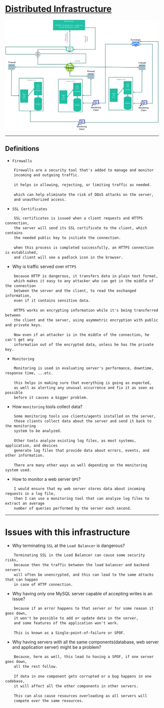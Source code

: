 # [Distributed Infrastructure](https://imgur.com/a/uF8CQlJ)

![Distributed Infrastructure](2-secured_and_monitored_web_infrastructure.png)

---

## Definitions

- `Firewalls`

```text
    Firewalls are a security tool that's added to manage and monitor
    incoming and outgoing traffic.

    it helps in allowing, rejecting, or limiting traffic as needed.

    which can help eliminate the risk of DDoS attacks on the server,
    and unauthorized access.
```

- `SSL Certificates`

```text
    SSL certificates is issued when a client requests and HTTPS connection,
    the server will send its SSL certificate to the client, which contains
    the needed public key to initiate the connection.

    when this process is completed successfully, an HTTPS connection is established,
    and client will see a padlock icon in the browser.
```

- Why is traffic served over `HTTPS`

```text
    because HTTP is dangerous, it transfers data in plain text format,
    which makes it easy to any attacker who can get in the middle of the connection
    between the server and the client, to read the exchanged information,
    even if it contains sensitive data.

    HTTPS works on encrypting information while it's being transferred between
    the client and the server, using asymmetric encryption with public and private keys.

    Now even if an attacker is in the middle of the connection, he can't get any
    information out of the encrypted data, unless he has the private key.
```

- `Monitoring`

```text
    Monitoring is used in evaluating server's performance, downtime, response time, ...etc.

    this helps in making sure that everything is going as expected,
    as well as alerting any unusual occurrence and fix it as soon as possible
    before it causes a bigger problem.
```

- How `monitoring` tools collect data?

```text
    Some monitoring tools use clients/agents installed on the server,
    those clients collect data about the server and send it back to the monitoring
    system to be analyzed.

    Other tools analyze existing log files, as most systems, application, and devices
    generate log files that provide data about errors, events, and other information.

    There are many other ways as well depending on the monitoring system used.
```

- How to monitor a web server `QPS`?

```text
    I would ensure that my web server stores data about incoming requests in a log file,
    then I can use a monitoring tool that can analyze log files to extract an average
    number of queries performed by the server each second.
```

---

# Issues with this infrastructure

- Why terminating `SSL` at the `Load Balancer` is dangerous?

```text
    Terminating SSL in the Load Balancer can cause some security risks,
    because then the traffic between the load balancer and backend servers
    will often be unencrypted, and this can lead to the same attacks that can happen
    in case of HTTP connection.
```

- Why having only one MySQL server capable of accepting writes is an issue?

```text
    because if an error happens to that server or for some reason it goes down,
    it won't be possible to add or update data in the server,
    and some features of the application won't work.

    This is known as a Single-point-of-failure or SPOF.
```

- Why having servers with all the same components(database, web server and application server) might be a problem?

```text
    Because, here as well, this lead to having a SPOF, if one server goes down,
    all the rest follow.

    If data in one component gets corrupted or a bug happens in one codebase,
    it will affect all the other components in other servers.

    This can also cause resources overloading as all servers will
    compete over the same resources.
```
